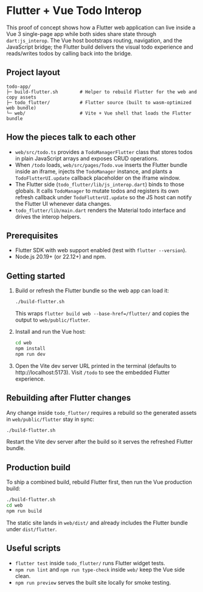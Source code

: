 # Flutter + Vue Todo Interop

This proof of concept shows how a Flutter web application can live inside a Vue 3 single-page app while both sides share state through `dart:js_interop`. The Vue host bootstraps routing, navigation, and the JavaScript bridge; the Flutter build delivers the visual todo experience and reads/writes todos by calling back into the bridge.

## Project layout

```
todo-app/
├─ build-flutter.sh        # Helper to rebuild Flutter for the web and copy assets
├─ todo_flutter/           # Flutter source (built to wasm-optimized web bundle)
└─ web/                    # Vite + Vue shell that loads the Flutter bundle
```

## How the pieces talk to each other

- `web/src/todo.ts` provides a `TodoManagerFlutter` class that stores todos in plain JavaScript arrays and exposes CRUD operations.
- When `/todo` loads, `web/src/pages/Todo.vue` inserts the Flutter bundle inside an iframe, injects the `TodoManager` instance, and plants a `TodoFlutterUI.update` callback placeholder on the iframe window.
- The Flutter side (`todo_flutter/lib/js_interop.dart`) binds to those globals. It calls `TodoManager` to mutate todos and registers its own refresh callback under `TodoFlutterUI.update` so the JS host can notify the Flutter UI whenever data changes.
- `todo_flutter/lib/main.dart` renders the Material todo interface and drives the interop helpers.

## Prerequisites

- Flutter SDK with web support enabled (test with `flutter --version`).
- Node.js 20.19+ (or 22.12+) and npm.

## Getting started

1. Build or refresh the Flutter bundle so the web app can load it:

   ```bash
   ./build-flutter.sh
   ```

   This wraps `flutter build web --base-href=/flutter/` and copies the output to `web/public/flutter`.

2. Install and run the Vue host:

   ```bash
   cd web
   npm install
   npm run dev
   ```

3. Open the Vite dev server URL printed in the terminal (defaults to http://localhost:5173). Visit `/todo` to see the embedded Flutter experience.

## Rebuilding after Flutter changes

Any change inside `todo_flutter/` requires a rebuild so the generated assets in `web/public/flutter` stay in sync:

```bash
./build-flutter.sh
```

Restart the Vite dev server after the build so it serves the refreshed Flutter bundle.

## Production build

To ship a combined build, rebuild Flutter first, then run the Vue production build:

```bash
./build-flutter.sh
cd web
npm run build
```

The static site lands in `web/dist/` and already includes the Flutter bundle under `dist/flutter`.

## Useful scripts

- `flutter test` inside `todo_flutter/` runs Flutter widget tests.
- `npm run lint` and `npm run type-check` inside `web/` keep the Vue side clean.
- `npm run preview` serves the built site locally for smoke testing.
